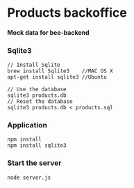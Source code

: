 #  Products backoffice 
#### Mock data for bee-backend

### Sqlite3
```
// Install Sqlite
brew install Sqlite3 	//MAC OS X
apt-get install sqlite3 //Ubuntu

// Use the database
sqlite3 products.db
// Reset the database
sqlite3 products.db < products.sql
```

### Application
```
npm install
npm install sqlite3
```

### Start the server
```
node server.js
```